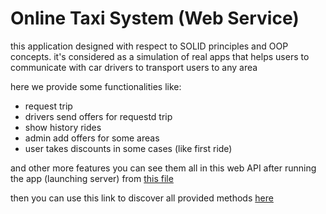 # Online Taxi System (Web Service)
 this application designed with respect to SOLID principles and OOP concepts. it's considered as a simulation of real apps that helps users to communicate with car drivers to transport users to any area
 
 
 here we provide some functionalities like:
 - request trip
 - drivers send offers for requestd trip
 - show history rides
 - admin add offers for some areas
 - user takes discounts in some cases (like first ride)

and other more features you can see them all in this web API after running the app (launching server) from <a href="https://github.com/AhmedMo0/Sprint2/blob/main/my-app/src/main/java/io/drivers_app/my_app/MyAppApplication.java">this file</a>
 
then you can use this link to discover all provided methods <a href="http://localhost:8080/swagger-ui/index.html?configUrl=/v3/api-docs/swagger-config#/">here</a>
